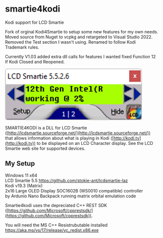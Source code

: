 # smartie4kodi
Kodi support for LCD Smartie

Fork of orginal Kodi4Smartie to setup some new features for my own needs.
Moved source from Nuget to vcpkg and retargeted to Visual Studio 2022.
Removed the Test section I wasn't using. 
Renamed to follow Kodi Trademark rules.

Currently V1.03 added extra dll calls for features I wanted fixed Function 12 If Kodi Closed and Reopened.

![](/docs/smartie4kodi1.png)

SMARTIE4KODI is a DLL for LCD Smartie ([http://lcdsmartie.sourceforge.net/](http://lcdsmartie.sourceforge.net/)) that allows information about what is playing in Kodi ([http://kodi.tv](http://kodi.tv)) to be displayed on an LCD Character display. See the LCD Smartie web site for supported devices.


## My Setup
Windows 11 x64<br>
LCD Smartie 5.5 https://github.com/stokie-ant/lcdsmartie-laz<br>
Kodi v19.3 (Matrix)<br>
2x16 Large OLED Display SOC1602B (WS0010 compatible) controller<br>
by Ardunio Nano Backpack running matrix orbital emulation code<br>

Smartie4kodi uses the depreciated C++ REST SDK ([https://github.com/Microsoft/cpprestsdk/](https://github.com/Microsoft/cpprestsdk)).

You will need the MS C++ Resistrubutable installed https://aka.ms/vs/17/release/vc_redist.x86.exe


